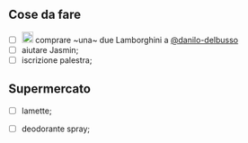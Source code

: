 ## Cose da fare
- [ ] <a rel="noreferrer noopener" href='https://bit.ly/3rx5o0b' target='_blank'><img src='https://emojis.slackmojis.com/emojis/images/1520808873/3643/cool-doge.gif?1520808873' height='20' /></a> comprare ~una~ due Lamborghini a [@danilo-delbusso](https://github.com/danilo-delbusso)
- [ ] aiutare Jasmin;
- [ ] iscrizione palestra;

## Supermercato
- [ ] lamette;
- [ ] deodorante spray;

